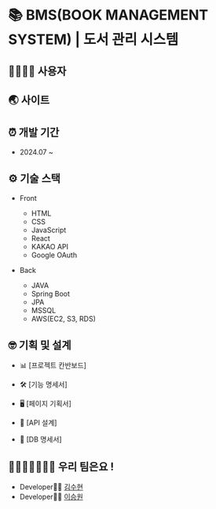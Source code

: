 # 📚 BMS(BOOK MANAGEMENT SYSTEM) | 도서 관리 시스템

## 👨‍👩‍👧‍👦 사용자

## 🌏 사이트

## ⏰ 개발 기간

- 2024.07 ~ 

## ⚙️ 기술 스택

- Front

  - HTML
  - CSS
  - JavaScript
  - React
  - KAKAO API
  - Google OAuth

- Back

  - JAVA
  - Spring Boot
  - JPA
  - MSSQL
  - AWS(EC2, S3, RDS)

## 🤓 기획 및 설계

- 📊 [프로젝트 칸반보드]

- 🛠 [기능 명세서]

- 🖥 [페이지 기획서]

- 📑 [API 설계]

- 💾 [DB 명세서]

## 👩🏻‍🤝‍👩🏻👩‍💻 우리 팀은요 !

- Developer👩‍💻 [김수현](https://github.com/kim-soohyeon)
- Developer👨‍💻 [이승원](https://github.com/seungwontech)
